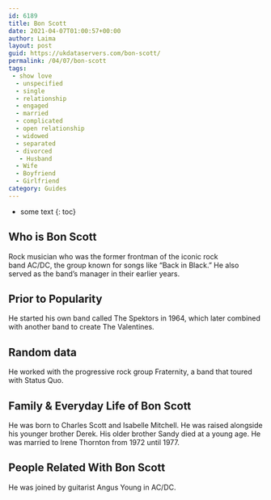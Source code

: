 ```yaml
---
id: 6189
title: Bon Scott
date: 2021-04-07T01:00:57+00:00
author: Laima
layout: post
guid: https://ukdataservers.com/bon-scott/
permalink: /04/07/bon-scott
tags:
 - show love
  - unspecified
  - single
  - relationship
  - engaged
  - married
  - complicated
  - open relationship
  - widowed
  - separated
  - divorced
   - Husband
  - Wife
  - Boyfriend
  - Girlfriend
category: Guides
---
```


* some text
{: toc}


## Who is Bon Scott
                  
                  
                  
Rock musician who was the former frontman of the iconic rock band AC/DC, the group known for songs like &#8220;Back in Black.&#8221; He also served as the band&#8217;s manager in their earlier years.
                  
              
            
              
            
                
                
                
## Prior to Popularity
                  
                  
                  
He started his own band called The Spektors in 1964, which later combined with another band to create The Valentines.
                  
              
            
              
            
                
                
                
## Random data
                  
                  
                  
He worked with the progressive rock group Fraternity, a band that toured with Status Quo.
                  
              
            
              
            
                
                
                
## Family & Everyday Life of Bon Scott
                  
                  
                  
He was born to Charles Scott and Isabelle Mitchell. He was raised alongside his younger brother Derek. His older brother Sandy died at a young age. He was married to Irene Thornton from 1972 until 1977.
                  
              
            
              
            
                
                
                
## People Related With Bon Scott
                  
                  
                  
He was joined by guitarist Angus Young in AC/DC.
                  
              
            
              
            
                
              
            
              
              
            
            
              
            
          
          
          